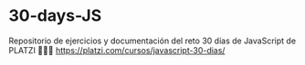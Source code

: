 # 30-days-JS
Repositorio de ejercicios y documentación del reto 30 días de JavaScript de PLATZI  💚💚💚
https://platzi.com/cursos/javascript-30-dias/
